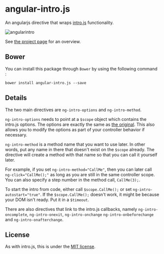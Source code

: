 angular-intro.js
================

An angularjs directive that wraps [intro.js](http://usablica.github.io/intro.js/) functionality.

![angularintro](http://farm8.staticflickr.com/7382/9741892196_ccc16b8a16_o.png)

See [the project page](http://code.mendhak.com/angular-intro.js/) for an overview.

## Bower

You can install this package through `Bower` by using the following command :

    bower install angular-intro.js --save


## Details

The two main directives are `ng-intro-options` and `ng-intro-method`.

`ng-intro-options` needs to point at a `$scope` object which contains the intro.js options. The options are exactly the same as [the original](https://github.com/usablica/intro.js#options).  This also allows you to modify the options as part of your controller behavior if necessary.

`ng-intro-method` is a method name that you want to use later.  In other words, put any name in there that doesn't exist on the `$scope` already.  The directive will create a method with that name so that you can call it yourself later.

For example, if you set `ng-intro-method="CallMe"`, then you can later call `ng-click="CallMe();"` as long as you are still in the same controller scope.  You can also specify a step number in the method call, `CallMe(3);`.

To start the intro from code, either call `$scope.CallMe();` or set `ng-intro-autostart="true"`.  If the `$scope.CallMe();` doesn't work, it might be because your DOM isn't ready. Put it in a `$timeout`.

There are also directives that link to the intro.js callbacks, namely `ng-intro-oncomplete`, `ng-intro-onexit`, `ng-intro-onchange` `ng-intro-onbeforechange` and `ng-intro-onafterchange`.


## License

As with intro.js, this is under the [MIT license](https://github.com/mendhak/angular-intro.js/blob/master/LICENSE).






